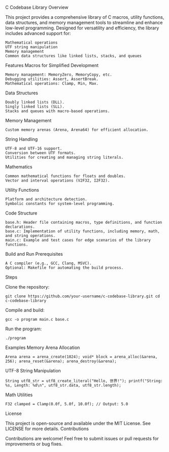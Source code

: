C Codebase Library
Overview

This project provides a comprehensive library of C macros, utility functions, data structures, and memory management tools to streamline and enhance low-level programming. Designed for versatility and efficiency, the library includes advanced support for:

    Mathematical operations
    UTF string manipulation
    Memory management
    Common data structures like linked lists, stacks, and queues

Features
Macros for Simplified Development

    Memory management: MemoryZero, MemoryCopy, etc.
    Debugging utilities: Assert, AssertBreak.
    Mathematical operations: Clamp, Min, Max.

Data Structures

    Doubly linked lists (DLL).
    Singly linked lists (SLL).
    Stacks and queues with macro-based operations.

Memory Management

    Custom memory arenas (Arena, Arena64) for efficient allocation.

String Handling

    UTF-8 and UTF-16 support.
    Conversion between UTF formats.
    Utilities for creating and managing string literals.

Mathematics

    Common mathematical functions for floats and doubles.
    Vector and interval operations (V2F32, I2F32).

Utility Functions

    Platform and architecture detection.
    Symbolic constants for system-level programming.

Code Structure

    base.h: Header file containing macros, type definitions, and function declarations.
    base.c: Implementation of utility functions, including memory, math, and string operations.
    main.c: Example and test cases for edge scenarios of the library functions.

Build and Run
Prerequisites

    A C compiler (e.g., GCC, Clang, MSVC).
    Optional: Makefile for automating the build process.

Steps

Clone the repository:

`git clone https://github.com/your-username/c-codebase-library.git
cd c-codebase-library`

Compile and build:

`gcc -o program main.c base.c`

Run the program:

    ./program    

Examples
Memory Arena Allocation

`Arena arena = arena_create(1024);
void* block = arena_alloc(&arena, 256);
arena_reset(&arena);
arena_destroy(&arena);`

UTF-8 String Manipulation

`String utf8_str = utf8_create_literal("Hello, 世界!");
printf("String: %s, Length: %d\n", utf8_str.data, utf8_str.length);`

Math Utilities

`F32 clamped = Clamp(0.0f, 5.0f, 10.0f); // Output: 5.0`

License

This project is open-source and available under the MIT License. See LICENSE for more details.
Contributions

Contributions are welcome! Feel free to submit issues or pull requests for improvements or bug fixes.
